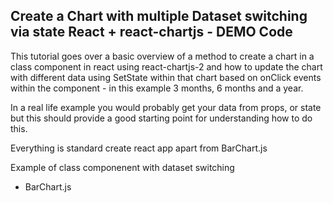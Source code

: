 ## Create a Chart with multiple Dataset switching via state React + react-chartjs - DEMO Code

This tutorial goes over a basic overview of a method to create a chart in a class component in react using 
react-chartjs-2 and how to update the chart with different data using SetState within that chart based on 
onClick events within the component - in this example 3 months, 6 months and a year.

In a real life example you would probably get your data from props, or state but this should provide a 
good starting point for understanding how to do this.

Everything is standard create react app apart from BarChart.js

Example of class componenent with dataset switching 
- BarChart.js
